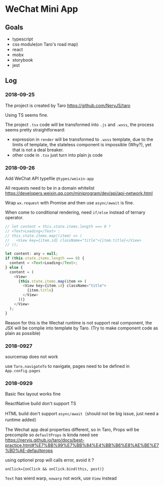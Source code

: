 # WeChat Mini App

## Goals

- typescript
- css module(on Taro's road map)
- react
- mobx
- storybook
- jest

## Log

### 2018-09-25

The project is created by Taro https://github.com/NervJS/taro

Using TS seems fine.

The project `.tsx` code will be transformed into `.js` and `.wxss`, the process seems pretty straightforward:

- expression in `render` will be transformed to `.wxss` template, due to the limits of template, the stateless component is impossible (Why?), yet that is not a deal breaker.
- other code in `.tsx` just turn into plain js code

### 2018-09-26

Add WeChat API typefile `@types/weixin-app`

All requests need to be in a domain whitelist
https://developers.weixin.qq.com/miniprogram/dev/api/api-network.html

Wrap `wx.request` with Promise and then use `async/await` is fine.

When come to conditional rendering, need `if/else` instead of ternary operator.

```javascript
// let content = this.state.items.length === 0 ?
// <Text>Loading</Text> :
// this.state.items.map((item) => (
//   <View key={item.id} className="title">{item.title}</View>
// ));

let content: any = null;
if (this.state.items.length === 0) {
  content = <Text>Loading</Text>;
} else {
  content = (
    <View>
      {this.state.items.map(item => (
        <View key={item.id} className="title">
          {item.title}
        </View>
      ))}
    </View>
  );
}
```

Reason for this is the Wechat runtime is not support real component, the JSX will be complie into template by Taro. (Try to make component code as plain as possible)

### 2018-0927

sourcemap does not work

use `Taro.navigateTo` to navigate, pages need to be defined in `App.config.pages`

### 2018-0929

Basic flex layout works fine

ReactNative build don't support TS

HTML build don't support `async/await`（should not be big issue, just need a runtime added）

The Wechat app deal properties different, so in Taro, Props will be precompile so `defaultProps` is kinda need
see https://nervjs.github.io/taro/docs/best-practice.html#%E7%BB%99%E7%BB%84%E4%BB%B6%E8%AE%BE%E7%BD%AE-defaultprops

using optionel prop will calls error, avoid it ?

```
onClick={onClick && onClick.bind(this, post)}
```

`Text` has wierd warp, `nowarp` not work, use `View` instead
